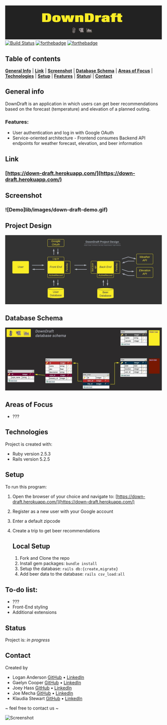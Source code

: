 ![Title](lib/images/downdraft_title_helvetica_neue_condensedblack.jpg)
[![Build Status](https://travis-ci.com/Down-Draft/downdraft-frontend.svg?branch=main)](https://travis-ci.com/Down-Draft/downdraft-frontend)
[![forthebadge](http://forthebadge.com/images/badges/made-with-ruby.svg)](http://forthebadge.com)
[![forthebadge](http://forthebadge.com/images/badges/built-with-love.svg)](http://forthebadge.com)
## Table of contents
[**General Info**](#general-info) |
[**Link**](#link) |
[**Screenshot**](#screenshot) |
[**Database Schema**](#database-schema) |
[**Areas of Focus**](#areas-of-focus) |
[**Technologies**](#technologies) |
[**Setup**](#setup) |
[**Features**](#features) |
[**Status**](#status)l |
[**Contact**](contact)


## General info
DownDraft is an application in which users can get beer recommendations based on the forecast (temperature) and elevation of a planned outing.

### Features:
  * User authentication and log in with Google OAuth
  * Service-oriented architecture - Frontend consumes Backend API endpoints for weather forecast, elevation, and beer information
  

 
## Link
### [https://down-draft.herokuapp.com/](https://down-draft.herokuapp.com/)


## Screenshot
### ![Demo]lib/images/down-draft-demo.gif)


## Project Design
![Diagram](lib/images/downdraft_project_diagram.jpeg "Project Design")

## Database Schema
![Database](lib/images/downdraft_db_schema.jpeg "Database Schema")

## Areas of Focus
* ???

## Technologies
Project is created with:
* Ruby version 2.5.3
* Rails version 5.2.5

## Setup
To run this program:

1. Open the browser of your choice and navigate to:
[https://down-draft.herokuapp.com/](https://down-draft.herokuapp.com/)
2. Register as a new user with your Google account
3. Enter a default zipcode
4. Create a trip to get beer recommendations

   ## Local Setup

   1. Fork and Clone the repo
   2. Install gem packages: `bundle install`
   3. Setup the database: `rails db:{create,migrate}`
   4. Add beer data to the database: `rails csv_load:all`

## To-do list:
* ???
* Front-End styling
* Additional extensions


## Status
Project is: _in progress_

## Contact
Created by
* Logan Anderson [GitHub](https://github.com/loganjacob76) • [LinkedIn](https://www.linkedin.com/in/logan-anderson-01b49920a/)
* Gaelyn Cooper [GitHub](https://github.com/gaelyn) • [LinkedIn](https://www.linkedin.com/in/gaelyn-cooper/)
* Joey Hass [GitHub](https://github.com/joeyh92989) • [LinkedIn](https://www.linkedin.com/in/haasjoseph/)
* Joe Mecha [GitHub](https://github.com/joemecha) • [LinkedIn](https://www.linkedin.com/in/joemecha/)
* Klaudia Stewart [GitHub](https://github.com/klaudiastewart) • [LinkedIn](https://www.linkedin.com/in/klaudia-stewart/)

~ feel free to contact us ~

![Screenshot](lib/images/ADD-A-SCREENSHOT)
